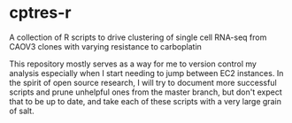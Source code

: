 # cptres-r
A collection of R scripts to drive clustering of single cell RNA-seq from CAOV3 clones with varying resistance to carboplatin

This repository mostly serves as a way for me to version control my analysis especially when I start needing to jump between EC2 instances. In the spirit of open source research, I will try to document more successful scripts and prune unhelpful ones from the master branch, but don't expect that to be up to date, and take each of these scripts with a very large grain of salt.
